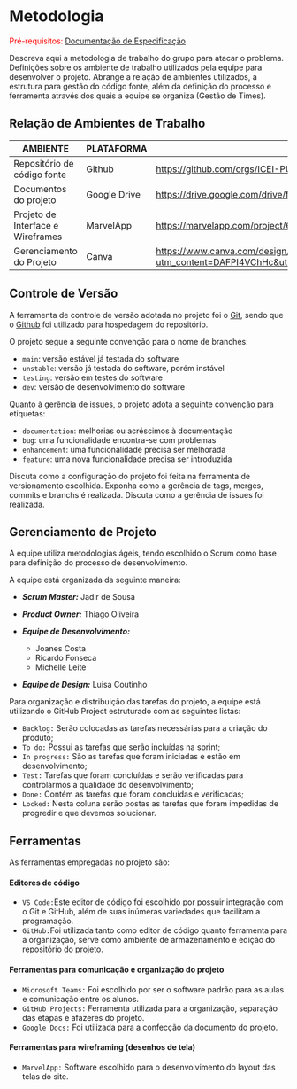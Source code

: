 
# Metodologia

<span style="color:red">Pré-requisitos: <a href="2-Especificação do Projeto.md"> Documentação de Especificação</a></span>

Descreva aqui a metodologia de trabalho do grupo para atacar o problema. Definições sobre os ambiente de trabalho utilizados pela  equipe para desenvolver o projeto. Abrange a relação de ambientes utilizados, a estrutura para gestão do código fonte, além da definição do processo e ferramenta através dos quais a equipe se organiza (Gestão de Times).

## Relação de Ambientes de Trabalho
| AMBIENTE | PLATAFORMA | LINK DE ACESSO |
|----------|------------|-------------------------------------------------------------------------------------------------------|
| Repositório de código fonte | Github | https://github.com/orgs/ICEI-PUC-Minas-PMV-ADS/teams/coleta_seletiva                   |
| Documentos do projeto | Google Drive | https://drive.google.com/drive/folders/14fuFMJuTY88s1x_6aTVwBSzxhbJANJs5?usp=sharing   |
| Projeto de Interface e  Wireframes | MarvelApp | https://marvelapp.com/project/6462552                                        |
| Gerenciamento do Projeto | Canva | https://www.canva.com/design/DAFPI4VChHc/658JO-Mpr0rMwp7iASRidA/edit?utm_content=DAFPI4VChHc&utm_campaign=designshare&utm_medium=link2&utm_source=sharebutton                                        |

## Controle de Versão

A ferramenta de controle de versão adotada no projeto foi o
[Git](https://git-scm.com/), sendo que o [Github](https://github.com)
foi utilizado para hospedagem do repositório.

O projeto segue a seguinte convenção para o nome de branches:

- `main`: versão estável já testada do software
- `unstable`: versão já testada do software, porém instável
- `testing`: versão em testes do software
- `dev`: versão de desenvolvimento do software

Quanto à gerência de issues, o projeto adota a seguinte convenção para
etiquetas:

- `documentation`: melhorias ou acréscimos à documentação
- `bug`: uma funcionalidade encontra-se com problemas
- `enhancement`: uma funcionalidade precisa ser melhorada
- `feature`: uma nova funcionalidade precisa ser introduzida

Discuta como a configuração do projeto foi feita na ferramenta de versionamento escolhida. Exponha como a gerência de tags, merges, commits e branchs é realizada. Discuta como a gerência de issues foi realizada.


## Gerenciamento de Projeto

A equipe utiliza metodologias ágeis, tendo escolhido o Scrum como base para definição do processo de desenvolvimento.

A equipe está organizada da seguinte maneira:

* _**Scrum Master:**_ Jadir de Sousa

* _**Product Owner:**_ Thiago Oliveira

* _**Equipe de Desenvolvimento:**_
    - Joanes Costa
    - Ricardo Fonseca
    - Michelle Leite

* _**Equipe de Design:**_
Luisa Coutinho

Para organização e distribuição das tarefas do projeto, a equipe está utilizando o GitHub Project estruturado com as seguintes listas: 

* `Backlog:` Serão colocadas as tarefas necessárias para a criação do produto;
* `To do:` Possui as tarefas que serão incluídas na sprint;
* `In progress:` São as tarefas que foram iniciadas e estão em desenvolvimento;
* `Test:` Tarefas que foram concluídas e serão verificadas para controlarmos a qualidade do desenvolvimento;
* `Done:` Contém as tarefas que foram concluídas e verificadas;
* `Locked:` Nesta coluna serão postas as tarefas que foram impedidas de progredir e que devemos solucionar.

## Ferramentas

As ferramentas empregadas no projeto são:

#### Editores de código
* `VS Code:`Este editor de código foi escolhido por possuir integração com o Git e GitHub, além de suas inúmeras variedades que facilitam a programação.
* `GitHub:`Foi utilizada tanto como editor de código quanto ferramenta para a organização, serve como ambiente de armazenamento e edição do repositório do projeto.

#### Ferramentas para comunicação e organização do projeto

* `Microsoft Teams:` Foi escolhido por ser o software padrão para as aulas e comunicação entre os alunos.
* `GitHub Projects:` Ferramenta utilizada para a organização, separação das etapas e afazeres do projeto.
* `Google Docs:` Foi utilizada para a confecção da documento do projeto.

#### Ferramentas para wireframing (desenhos de tela)

- `MarvelApp:` Software escolhido para o desenvolvimento do layout das telas do site.
